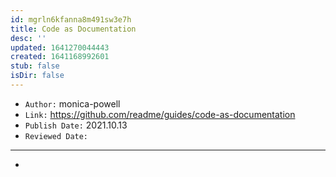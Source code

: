 ```yaml
---
id: mgrln6kfanna8m491sw3e7h
title: Code as Documentation
desc: ''
updated: 1641270044443
created: 1641168992601
stub: false
isDir: false
---
```



- `Author:` monica-powell
- `Link:` <https://github.com/readme/guides/code-as-documentation>
- `Publish Date:` 2021.10.13
- `Reviewed Date:` 

---

-

